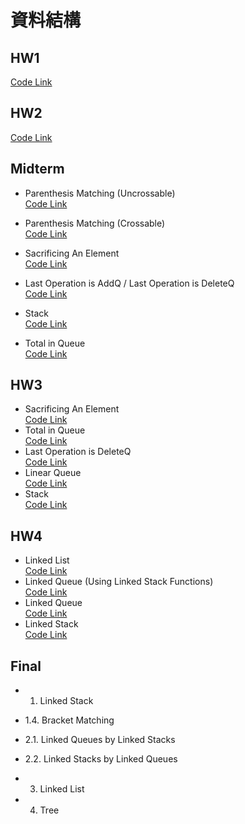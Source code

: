 # 資料結構

## **HW1**  
  [Code Link](https://www.mycompiler.io/view/7KwLLF7XUrf)

## **HW2**  
  [Code Link](https://www.mycompiler.io/view/3h6TQTSs45F)

## Midterm
- Parenthesis Matching (Uncrossable)  
  [Code Link](https://www.mycompiler.io/view/7iesoy6ORl0)

- Parenthesis Matching (Crossable)  
  [Code Link](https://www.mycompiler.io/view/5R6w3Yl9dol)

- Sacrificing An Element  
  [Code Link](https://www.mycompiler.io/view/437XrNFoXXS)

- Last Operation is AddQ / Last Operation is DeleteQ  
  [Code Link](https://www.mycompiler.io/view/8Ghy3PR5RgB)

- Stack  
  [Code Link](https://www.mycompiler.io/view/C6NwNJ0PM77)

- Total in Queue  
  [Code Link](https://www.mycompiler.io/view/JFHd7rD2w8B)

## **HW3**
  - Sacrificing An Element  
    [Code Link](https://www.mycompiler.io/view/J4HgD2mVo6O)
  - Total in Queue  
    [Code Link](https://www.mycompiler.io/view/2zUVopNKXAN)
  - Last Operation is DeleteQ  
    [Code Link](https://www.mycompiler.io/view/LG1ZsmkhN8s)
  - Linear Queue  
    [Code Link](https://www.mycompiler.io/view/Cd8e42mpgS6)
  - Stack  
    [Code Link](https://www.mycompiler.io/view/5A7SsuXfdaC)

## **HW4**
  - Linked List  
    [Code Link](https://www.mycompiler.io/view/CvyVYNXXug5)
  - Linked Queue (Using Linked Stack Functions)  
    [Code Link](https://www.mycompiler.io/view/EaDmsdzdBXi)
  - Linked Queue  
    [Code Link](https://www.mycompiler.io/view/IhjkVhwgMgI)
  - Linked Stack  
    [Code Link](https://www.mycompiler.io/view/84Az3JprLGa)

## Final
- 1. Linked Stack  

- 1.4. Bracket Matching  

- 2.1. Linked Queues by Linked Stacks  

- 2.2. Linked Stacks by Linked Queues  

- 3. Linked List  

- 4. Tree  
